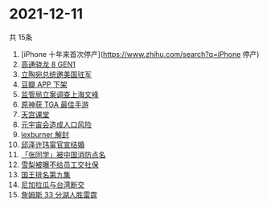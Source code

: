 # 2021-12-11
  共 15条

  <!-- BEGIN -->
  <!-- 最后更新时间:Sat Dec 11 2021 05:09:59 GMT+0000 (Coordinated Universal Time) -->
  1. [iPhone 十年来首次停产](https://www.zhihu.com/search?q=iPhone 停产)
1. [高通骁龙 8 GEN1](https://www.zhihu.com/search?q=骁龙8GEN1)
1. [立陶宛总统邀美国驻军](https://www.zhihu.com/search?q=立陶宛)
1. [豆瓣 APP 下架](https://www.zhihu.com/search?q=豆瓣)
1. [监管局立案调查上海文峰](https://www.zhihu.com/search?q=上海文峰)
1. [原神获 TGA 最佳手游 ](https://www.zhihu.com/search?q=原神)
1. [天宫课堂](https://www.zhihu.com/search?q=天宫课堂)
1. [元宇宙会造成人口风险](https://www.zhihu.com/search?q=元宇宙)
1. [lexburner 解封](https://www.zhihu.com/search?q=lex)
1. [邱泽许玮甯官宣结婚](https://www.zhihu.com/search?q=邱泽)
1. [「张同学」被中国消防点名](https://www.zhihu.com/search?q=张同学)
1. [雪梨被曝不给员工交社保](https://www.zhihu.com/search?q=雪梨)
1. [国王排名第九集](https://www.zhihu.com/search?q=国王排名)
1. [尼加拉瓜与台湾断交](https://www.zhihu.com/search?q=尼加拉瓜)
1. [詹姆斯 33 分湖人胜雷霆](https://www.zhihu.com/search?q=湖人)
  <!-- END -->
  